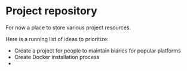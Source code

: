 # Project repository
For now a place to store various project resources.

Here is a running list of ideas to prioritize:

* Create a project for people to maintain biaries for popular platforms
* Create Docker installation process
* 
